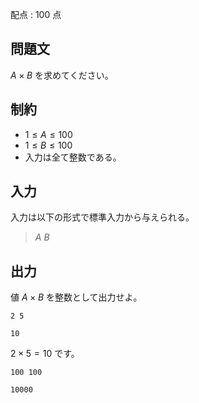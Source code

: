 配点 : $100$ 点

## 問題文

$A \times B$ を求めてください。

## 制約

- $1 \leq A \leq 100$
- $1 \leq B \leq 100$
- 入力は全て整数である。

## 入力

入力は以下の形式で標準入力から与えられる。

> $A$ $B$

## 出力

値 $A \times B$ を整数として出力せよ。

```input1
2 5
```

```output1
10
```

$2 \times 5 = 10$ です。

```input2
100 100
```

```output2
10000
```